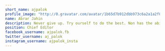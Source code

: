 ```yaml
---
short_name: ajpalok
profile_image: "http://0.gravatar.com/avatar/1b65d7b912dbb973c6a2a1a2f0a645ae"
name: Abrar Jahin
description: Never give up. Try ourself to do the best. Non has the ability to do a work for you.. you have to do that by yourself.. YOU ARE THE BEST GUIDE OF YOURSELF..
position: Chief Editor
facebook_username: ajpalok.fb
twitter_username: aj_palok
instagram_username: ajpalok_insta
---
```

